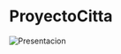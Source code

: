 # ProyectoCitta
![Presentacion](https://user-images.githubusercontent.com/93441362/142059781-75751bba-2d05-4c95-b51f-d8e1c033c2d5.png)
